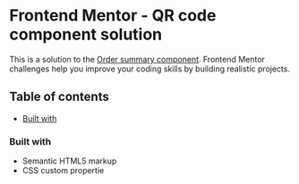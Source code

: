 # Frontend Mentor - QR code component solution

This is a solution to the [Order summary component](https://www.frontendmentor.io/challenges/order-summary-component-QlPmajDUj). Frontend Mentor challenges help you improve your coding skills by building realistic projects.

## Table of contents

<!--  -->

- [Built with](#built-with)

### Built with

- Semantic HTML5 markup
- CSS custom propertie
